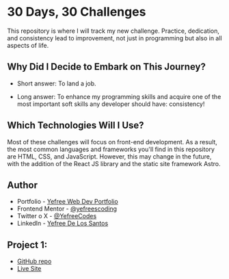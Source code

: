# 30 Days, 30 Challenges

This repository is where I will track my new challenge. Practice, dedication, and consistency lead to improvement, not just in programming but also in all aspects of life.

## Why Did I Decide to Embark on This Journey?

- Short answer:
  To land a job.

- Long answer:
  To enhance my programming skills and acquire one of the most important soft skills any developer should have: consistency!

## Which Technologies Will I Use?

Most of these challenges will focus on front-end development. As a result, the most common languages and frameworks you'll find in this repository are HTML, CSS, and JavaScript. However, this may change in the future, with the addition of the React JS library and the static site framework Astro.

## Author

- Portfolio - [Yefree Web Dev Portfolio](https://yefreevaldezdev.vercel.app)
- Frontend Mentor - [@yefreescoding](https://www.frontendmentor.io/profile/yefreescoding)
- Twitter o X - [@YefreeCodes](https://twitter.com/YefreeCodes)
- LinkedIn - [Yefree De Los Santos](www.linkedin.com/in/yefree-de-los-santos-aa13571b8)

## Project 1:

- [GitHub repo](https://github.com/yefreescoding/30-projects-30-days/tree/main/project-1)
- [Live Site](https://www.netlify.com/)

